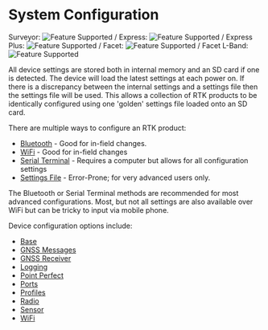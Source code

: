# System Configuration

Surveyor: ![Feature Supported](https://raw.githubusercontent.com/sparkfun/SparkFun_RTK_Firmware/main/docs/img/GreenDot.png) / Express: ![Feature Supported](https://raw.githubusercontent.com/sparkfun/SparkFun_RTK_Firmware/main/docs/img/GreenDot.png) / Express Plus: ![Feature Supported](https://raw.githubusercontent.com/sparkfun/SparkFun_RTK_Firmware/main/docs/img/GreenDot.png) / Facet: ![Feature Supported](https://raw.githubusercontent.com/sparkfun/SparkFun_RTK_Firmware/main/docs/img/GreenDot.png) / Facet L-Band: ![Feature Supported](https://raw.githubusercontent.com/sparkfun/SparkFun_RTK_Firmware/main/docs/img/GreenDot.png)

All device settings are stored both in internal memory and an SD card if one is detected. The device will load the latest settings at each power on. If there is a discrepancy between the internal settings and a settings file then the settings file will be used. This allows a collection of RTK products to be identically configured using one 'golden' settings file loaded onto an SD card.

There are multiple ways to configure an RTK product:

* [Bluetooth](docs\configure_with_bluetooth.md) - Good for in-field changes.
* [WiFi](https://sparkfun.github.io/SparkFun_RTK_Firmware/configure_with_wifi/) - Good for in-field changes
* [Serial Terminal](https://sparkfun.github.io/SparkFun_RTK_Firmware/configure_with_serial/) - Requires a computer but allows for all configuration settings
* [Settings File](https://sparkfun.github.io/SparkFun_RTK_Firmware/configure_with_settings_file/) - Error-Prone; for very advanced users only.

The Bluetooth or Serial Terminal methods are recommended for most advanced configurations. Most, but not all settings are also available over WiFi but can be tricky to input via mobile phone.

Device configuration options include:

* [Base](configure_base.md)
* [GNSS Messages](configure_messages.md)
* [GNSS Receiver](configure_gnss.md)
* [Logging](configure_data_logging.md)
* [Point Perfect](configure_pointperfect.md)
* [Ports](configure_ports.md)
* [Profiles](configure_profiles.md)
* [Radio](menu_radios.md)
* [Sensor](menu_sensor.md)
* [WiFi](menu_wifi.md)
